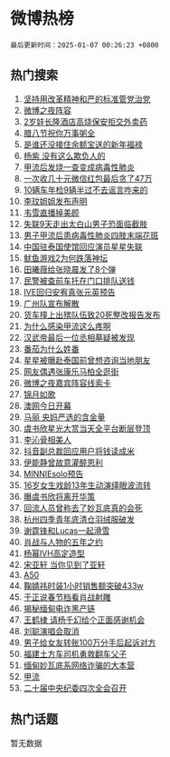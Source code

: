 # 微博热榜

`最后更新时间：2025-01-07 00:26:23 +0800`

## 热门搜索

1. [坚持用改革精神和严的标准管党治党](https://m.weibo.cn/search?containerid=100103type%3D1%26t%3D10%26q%3D%23%E5%9D%9A%E6%8C%81%E7%94%A8%E6%94%B9%E9%9D%A9%E7%B2%BE%E7%A5%9E%E5%92%8C%E4%B8%A5%E7%9A%84%E6%A0%87%E5%87%86%E7%AE%A1%E5%85%9A%E6%B2%BB%E5%85%9A%23&stream_entry_id=51&isnewpage=1&extparam=seat%3D1%26filter_type%3Drealtimehot%26q%3D%2523%25E5%259D%259A%25E6%258C%2581%25E7%2594%25A8%25E6%2594%25B9%25E9%259D%25A9%25E7%25B2%25BE%25E7%25A5%259E%25E5%2592%258C%25E4%25B8%25A5%25E7%259A%2584%25E6%25A0%2587%25E5%2587%2586%25E7%25AE%25A1%25E5%2585%259A%25E6%25B2%25BB%25E5%2585%259A%2523%26c_type%3D51%26pos%3D0%26cate%3D10103%26stream_entry_id%3D51%26dgr%3D0%26display_time%3D1736180781%26pre_seqid%3D173618078189401057275)
1. [微博之夜阵容](https://m.weibo.cn/search?containerid=100103type%3D1%26t%3D10%26q%3D%E5%BE%AE%E5%8D%9A%E4%B9%8B%E5%A4%9C%E9%98%B5%E5%AE%B9&stream_entry_id=31&isnewpage=1&extparam=seat%3D1%26flag%3D16%26c_type%3D31%26lcate%3D5001%26cate%3D5001%26band_rank%3D1%26stream_entry_id%3D31%26dgr%3D0%26pos%3D0%26realpos%3D1%26filter_type%3Drealtimehot%26q%3D%25E5%25BE%25AE%25E5%258D%259A%25E4%25B9%258B%25E5%25A4%259C%25E9%2598%25B5%25E5%25AE%25B9%26display_time%3D1736180781%26pre_seqid%3D173618078189401057275)
1. [2岁娃长隆酒店高烧保安拒交外卖药](https://m.weibo.cn/search?containerid=100103type%3D1%26t%3D10%26q%3D%232%E5%B2%81%E5%A8%83%E9%95%BF%E9%9A%86%E9%85%92%E5%BA%97%E9%AB%98%E7%83%A7%E4%BF%9D%E5%AE%89%E6%8B%92%E4%BA%A4%E5%A4%96%E5%8D%96%E8%8D%AF%23&stream_entry_id=31&isnewpage=1&extparam=seat%3D1%26flag%3D0%26c_type%3D31%26lcate%3D5001%26cate%3D5001%26band_rank%3D2%26stream_entry_id%3D31%26dgr%3D0%26pos%3D1%26realpos%3D2%26filter_type%3Drealtimehot%26q%3D%25232%25E5%25B2%2581%25E5%25A8%2583%25E9%2595%25BF%25E9%259A%2586%25E9%2585%2592%25E5%25BA%2597%25E9%25AB%2598%25E7%2583%25A7%25E4%25BF%259D%25E5%25AE%2589%25E6%258B%2592%25E4%25BA%25A4%25E5%25A4%2596%25E5%258D%2596%25E8%258D%25AF%2523%26display_time%3D1736180781%26pre_seqid%3D173618078189401057275)
1. [腊八节祝你万事粥全](https://m.weibo.cn/search?containerid=100103type%3D1%26t%3D10%26q%3D%23%E8%85%8A%E5%85%AB%E8%8A%82%E7%A5%9D%E4%BD%A0%E4%B8%87%E4%BA%8B%E7%B2%A5%E5%85%A8%23&stream_entry_id=31&isnewpage=1&extparam=seat%3D1%26flag%3D0%26c_type%3D31%26lcate%3D5001%26cate%3D5001%26band_rank%3D3%26stream_entry_id%3D31%26dgr%3D0%26pos%3D2%26realpos%3D3%26filter_type%3Drealtimehot%26q%3D%2523%25E8%2585%258A%25E5%2585%25AB%25E8%258A%2582%25E7%25A5%259D%25E4%25BD%25A0%25E4%25B8%2587%25E4%25BA%258B%25E7%25B2%25A5%25E5%2585%25A8%2523%26display_time%3D1736180781%26pre_seqid%3D173618078189401057275)
1. [是谁还没接住余额宝送的新年福禄](https://m.weibo.cn/search?containerid=100103type%3D1%26t%3D10%26q%3D%23%E6%98%AF%E8%B0%81%E8%BF%98%E6%B2%A1%E6%8E%A5%E4%BD%8F%E4%BD%99%E9%A2%9D%E5%AE%9D%E9%80%81%E7%9A%84%E6%96%B0%E5%B9%B4%E7%A6%8F%E7%A6%84%23&stream_entry_id=31&isnewpage=1&extparam=seat%3D1%26filter_type%3Drealtimehot%26adid%3D271838%26c_type%3D31%26lcate%3D5001%26cate%3D5001%26band_rank%3D4%26stream_entry_id%3D31%26dgr%3D0%26is_ad_pos%3D1%26pos%3D3%26topic_ad%3D1%26q%3D%2523%25E6%2598%25AF%25E8%25B0%2581%25E8%25BF%2598%25E6%25B2%25A1%25E6%258E%25A5%25E4%25BD%258F%25E4%25BD%2599%25E9%25A2%259D%25E5%25AE%259D%25E9%2580%2581%25E7%259A%2584%25E6%2596%25B0%25E5%25B9%25B4%25E7%25A6%258F%25E7%25A6%2584%2523%26display_time%3D1736180781%26pre_seqid%3D173618078189401057275)
1. [杨紫 没有这么欺负人的](https://m.weibo.cn/search?containerid=100103type%3D1%26t%3D10%26q%3D%E6%9D%A8%E7%B4%AB+%E6%B2%A1%E6%9C%89%E8%BF%99%E4%B9%88%E6%AC%BA%E8%B4%9F%E4%BA%BA%E7%9A%84&stream_entry_id=31&isnewpage=1&extparam=seat%3D1%26flag%3D2%26c_type%3D31%26lcate%3D5001%26cate%3D5001%26band_rank%3D4%26stream_entry_id%3D31%26dgr%3D0%26pos%3D4%26realpos%3D4%26filter_type%3Drealtimehot%26q%3D%25E6%259D%25A8%25E7%25B4%25AB%2520%25E6%25B2%25A1%25E6%259C%2589%25E8%25BF%2599%25E4%25B9%2588%25E6%25AC%25BA%25E8%25B4%259F%25E4%25BA%25BA%25E7%259A%2584%26display_time%3D1736180781%26pre_seqid%3D173618078189401057275)
1. [甲流后发烧一查变成病毒性肺炎](https://m.weibo.cn/search?containerid=100103type%3D1%26t%3D10%26q%3D%23%E7%94%B2%E6%B5%81%E5%90%8E%E5%8F%91%E7%83%A7%E4%B8%80%E6%9F%A5%E5%8F%98%E6%88%90%E7%97%85%E6%AF%92%E6%80%A7%E8%82%BA%E7%82%8E%23&stream_entry_id=31&isnewpage=1&extparam=seat%3D1%26flag%3D1%26c_type%3D31%26lcate%3D5001%26cate%3D5001%26band_rank%3D5%26stream_entry_id%3D31%26dgr%3D0%26pos%3D5%26realpos%3D5%26filter_type%3Drealtimehot%26q%3D%2523%25E7%2594%25B2%25E6%25B5%2581%25E5%2590%258E%25E5%258F%2591%25E7%2583%25A7%25E4%25B8%2580%25E6%259F%25A5%25E5%258F%2598%25E6%2588%2590%25E7%2597%2585%25E6%25AF%2592%25E6%2580%25A7%25E8%2582%25BA%25E7%2582%258E%2523%26display_time%3D1736180781%26pre_seqid%3D173618078189401057275)
1. [一次收几十元微信红包最后贪了47万](https://m.weibo.cn/search?containerid=100103type%3D1%26t%3D10%26q%3D%23%E4%B8%80%E6%AC%A1%E6%94%B6%E5%87%A0%E5%8D%81%E5%85%83%E5%BE%AE%E4%BF%A1%E7%BA%A2%E5%8C%85%E6%9C%80%E5%90%8E%E8%B4%AA%E4%BA%8647%E4%B8%87%23&stream_entry_id=31&isnewpage=1&extparam=seat%3D1%26flag%3D0%26c_type%3D31%26lcate%3D5001%26cate%3D5001%26band_rank%3D6%26stream_entry_id%3D31%26dgr%3D0%26pos%3D6%26realpos%3D6%26filter_type%3Drealtimehot%26q%3D%2523%25E4%25B8%2580%25E6%25AC%25A1%25E6%2594%25B6%25E5%2587%25A0%25E5%258D%2581%25E5%2585%2583%25E5%25BE%25AE%25E4%25BF%25A1%25E7%25BA%25A2%25E5%258C%2585%25E6%259C%2580%25E5%2590%258E%25E8%25B4%25AA%25E4%25BA%258647%25E4%25B8%2587%2523%26display_time%3D1736180781%26pre_seqid%3D173618078189401057275)
1. [10辆车年检9辆半过不去谣言咋来的](https://m.weibo.cn/search?containerid=100103type%3D1%26t%3D10%26q%3D%2310%E8%BE%86%E8%BD%A6%E5%B9%B4%E6%A3%809%E8%BE%86%E5%8D%8A%E8%BF%87%E4%B8%8D%E5%8E%BB%E8%B0%A3%E8%A8%80%E5%92%8B%E6%9D%A5%E7%9A%84%23&stream_entry_id=31&isnewpage=1&extparam=seat%3D1%26filter_type%3Drealtimehot%26adid%3D271765%26c_type%3D31%26lcate%3D5001%26cate%3D5001%26band_rank%3D7%26q%3D%252310%25E8%25BE%2586%25E8%25BD%25A6%25E5%25B9%25B4%25E6%25A3%25809%25E8%25BE%2586%25E5%258D%258A%25E8%25BF%2587%25E4%25B8%258D%25E5%258E%25BB%25E8%25B0%25A3%25E8%25A8%2580%25E5%2592%258B%25E6%259D%25A5%25E7%259A%2584%2523%26dgr%3D0%26is_ad_pos%3D1%26pos%3D7%26stream_entry_id%3D31%26display_time%3D1736180781%26pre_seqid%3D173618078189401057275)
1. [李玟姐姐发布声明](https://m.weibo.cn/search?containerid=100103type%3D1%26t%3D10%26q%3D%23%E6%9D%8E%E7%8E%9F%E5%A7%90%E5%A7%90%E5%8F%91%E5%B8%83%E5%A3%B0%E6%98%8E%23&stream_entry_id=31&isnewpage=1&extparam=seat%3D1%26flag%3D0%26c_type%3D31%26lcate%3D5001%26cate%3D5001%26band_rank%3D7%26stream_entry_id%3D31%26dgr%3D0%26pos%3D8%26realpos%3D7%26filter_type%3Drealtimehot%26q%3D%2523%25E6%259D%258E%25E7%258E%259F%25E5%25A7%2590%25E5%25A7%2590%25E5%258F%2591%25E5%25B8%2583%25E5%25A3%25B0%25E6%2598%258E%2523%26display_time%3D1736180781%26pre_seqid%3D173618078189401057275)
1. [韦雪直播掉美颜](https://m.weibo.cn/search?containerid=100103type%3D1%26t%3D10%26q%3D%23%E9%9F%A6%E9%9B%AA%E7%9B%B4%E6%92%AD%E6%8E%89%E7%BE%8E%E9%A2%9C%23&stream_entry_id=31&isnewpage=1&extparam=seat%3D1%26flag%3D0%26c_type%3D31%26lcate%3D5001%26cate%3D5001%26band_rank%3D8%26stream_entry_id%3D31%26dgr%3D0%26pos%3D9%26realpos%3D8%26filter_type%3Drealtimehot%26q%3D%2523%25E9%259F%25A6%25E9%259B%25AA%25E7%259B%25B4%25E6%2592%25AD%25E6%258E%2589%25E7%25BE%258E%25E9%25A2%259C%2523%26display_time%3D1736180781%26pre_seqid%3D173618078189401057275)
1. [失联9天走出太白山男子恐面临截肢](https://m.weibo.cn/search?containerid=100103type%3D1%26t%3D10%26q%3D%23%E5%A4%B1%E8%81%949%E5%A4%A9%E8%B5%B0%E5%87%BA%E5%A4%AA%E7%99%BD%E5%B1%B1%E7%94%B7%E5%AD%90%E6%81%90%E9%9D%A2%E4%B8%B4%E6%88%AA%E8%82%A2%23&stream_entry_id=31&isnewpage=1&extparam=seat%3D1%26flag%3D0%26c_type%3D31%26lcate%3D5001%26cate%3D5001%26band_rank%3D9%26stream_entry_id%3D31%26dgr%3D0%26pos%3D10%26realpos%3D9%26filter_type%3Drealtimehot%26q%3D%2523%25E5%25A4%25B1%25E8%2581%25949%25E5%25A4%25A9%25E8%25B5%25B0%25E5%2587%25BA%25E5%25A4%25AA%25E7%2599%25BD%25E5%25B1%25B1%25E7%2594%25B7%25E5%25AD%2590%25E6%2581%2590%25E9%259D%25A2%25E4%25B8%25B4%25E6%2588%25AA%25E8%2582%25A2%2523%26display_time%3D1736180781%26pre_seqid%3D173618078189401057275)
1. [男子甲流后患病毒性肺炎四肢末端花斑](https://m.weibo.cn/search?containerid=100103type%3D1%26t%3D10%26q%3D%23%E7%94%B7%E5%AD%90%E7%94%B2%E6%B5%81%E5%90%8E%E6%82%A3%E7%97%85%E6%AF%92%E6%80%A7%E8%82%BA%E7%82%8E%E5%9B%9B%E8%82%A2%E6%9C%AB%E7%AB%AF%E8%8A%B1%E6%96%91%23&stream_entry_id=31&isnewpage=1&extparam=seat%3D1%26flag%3D0%26c_type%3D31%26lcate%3D5001%26cate%3D5001%26band_rank%3D10%26stream_entry_id%3D31%26dgr%3D0%26pos%3D11%26realpos%3D10%26filter_type%3Drealtimehot%26q%3D%2523%25E7%2594%25B7%25E5%25AD%2590%25E7%2594%25B2%25E6%25B5%2581%25E5%2590%258E%25E6%2582%25A3%25E7%2597%2585%25E6%25AF%2592%25E6%2580%25A7%25E8%2582%25BA%25E7%2582%258E%25E5%259B%259B%25E8%2582%25A2%25E6%259C%25AB%25E7%25AB%25AF%25E8%258A%25B1%25E6%2596%2591%2523%26display_time%3D1736180781%26pre_seqid%3D173618078189401057275)
1. [中国驻泰国使馆回应演员星星失联](https://m.weibo.cn/search?containerid=100103type%3D1%26t%3D10%26q%3D%23%E4%B8%AD%E5%9B%BD%E9%A9%BB%E6%B3%B0%E5%9B%BD%E4%BD%BF%E9%A6%86%E5%9B%9E%E5%BA%94%E6%BC%94%E5%91%98%E6%98%9F%E6%98%9F%E5%A4%B1%E8%81%94%23&stream_entry_id=31&isnewpage=1&extparam=seat%3D1%26flag%3D0%26c_type%3D31%26lcate%3D5001%26cate%3D5001%26band_rank%3D11%26stream_entry_id%3D31%26dgr%3D0%26pos%3D12%26realpos%3D11%26filter_type%3Drealtimehot%26q%3D%2523%25E4%25B8%25AD%25E5%259B%25BD%25E9%25A9%25BB%25E6%25B3%25B0%25E5%259B%25BD%25E4%25BD%25BF%25E9%25A6%2586%25E5%259B%259E%25E5%25BA%2594%25E6%25BC%2594%25E5%2591%2598%25E6%2598%259F%25E6%2598%259F%25E5%25A4%25B1%25E8%2581%2594%2523%26display_time%3D1736180781%26pre_seqid%3D173618078189401057275)
1. [鱿鱼游戏2为何跌落神坛](https://m.weibo.cn/search?containerid=100103type%3D1%26t%3D10%26q%3D%23%E9%B1%BF%E9%B1%BC%E6%B8%B8%E6%88%8F2%E4%B8%BA%E4%BD%95%E8%B7%8C%E8%90%BD%E7%A5%9E%E5%9D%9B%23&stream_entry_id=31&isnewpage=1&extparam=seat%3D1%26flag%3D0%26c_type%3D31%26lcate%3D5001%26cate%3D5001%26band_rank%3D12%26stream_entry_id%3D31%26dgr%3D0%26pos%3D13%26realpos%3D12%26filter_type%3Drealtimehot%26q%3D%2523%25E9%25B1%25BF%25E9%25B1%25BC%25E6%25B8%25B8%25E6%2588%258F2%25E4%25B8%25BA%25E4%25BD%2595%25E8%25B7%258C%25E8%2590%25BD%25E7%25A5%259E%25E5%259D%259B%2523%26display_time%3D1736180781%26pre_seqid%3D173618078189401057275)
1. [田曦薇给张晓晨发了8个弹](https://m.weibo.cn/search?containerid=100103type%3D1%26t%3D10%26q%3D%E7%94%B0%E6%9B%A6%E8%96%87%E7%BB%99%E5%BC%A0%E6%99%93%E6%99%A8%E5%8F%91%E4%BA%868%E4%B8%AA%E5%BC%B9&stream_entry_id=31&isnewpage=1&extparam=seat%3D1%26flag%3D1%26c_type%3D31%26lcate%3D5001%26cate%3D5001%26band_rank%3D13%26stream_entry_id%3D31%26dgr%3D0%26pos%3D14%26realpos%3D13%26filter_type%3Drealtimehot%26q%3D%25E7%2594%25B0%25E6%259B%25A6%25E8%2596%2587%25E7%25BB%2599%25E5%25BC%25A0%25E6%2599%2593%25E6%2599%25A8%25E5%258F%2591%25E4%25BA%25868%25E4%25B8%25AA%25E5%25BC%25B9%26display_time%3D1736180781%26pre_seqid%3D173618078189401057275)
1. [民警被查前车托在门口排队送钱](https://m.weibo.cn/search?containerid=100103type%3D1%26t%3D10%26q%3D%E6%B0%91%E8%AD%A6%E8%A2%AB%E6%9F%A5%E5%89%8D%E8%BD%A6%E6%89%98%E5%9C%A8%E9%97%A8%E5%8F%A3%E6%8E%92%E9%98%9F%E9%80%81%E9%92%B1&stream_entry_id=31&isnewpage=1&extparam=seat%3D1%26flag%3D0%26c_type%3D31%26lcate%3D5001%26cate%3D5001%26band_rank%3D14%26stream_entry_id%3D31%26dgr%3D0%26pos%3D15%26realpos%3D14%26filter_type%3Drealtimehot%26q%3D%25E6%25B0%2591%25E8%25AD%25A6%25E8%25A2%25AB%25E6%259F%25A5%25E5%2589%258D%25E8%25BD%25A6%25E6%2589%2598%25E5%259C%25A8%25E9%2597%25A8%25E5%258F%25A3%25E6%258E%2592%25E9%2598%259F%25E9%2580%2581%25E9%2592%25B1%26display_time%3D1736180781%26pre_seqid%3D173618078189401057275)
1. [IVE回归安宥真张元英预告](https://m.weibo.cn/search?containerid=100103type%3D1%26t%3D10%26q%3DIVE%E5%9B%9E%E5%BD%92%E5%AE%89%E5%AE%A5%E7%9C%9F%E5%BC%A0%E5%85%83%E8%8B%B1%E9%A2%84%E5%91%8A&stream_entry_id=31&isnewpage=1&extparam=seat%3D1%26flag%3D0%26c_type%3D31%26lcate%3D5001%26cate%3D5001%26band_rank%3D15%26stream_entry_id%3D31%26dgr%3D0%26pos%3D16%26realpos%3D15%26filter_type%3Drealtimehot%26q%3DIVE%25E5%259B%259E%25E5%25BD%2592%25E5%25AE%2589%25E5%25AE%25A5%25E7%259C%259F%25E5%25BC%25A0%25E5%2585%2583%25E8%258B%25B1%25E9%25A2%2584%25E5%2591%258A%26display_time%3D1736180781%26pre_seqid%3D173618078189401057275)
1. [广州队宣布解散](https://m.weibo.cn/search?containerid=100103type%3D1%26t%3D10%26q%3D%23%E5%B9%BF%E5%B7%9E%E9%98%9F%E5%AE%A3%E5%B8%83%E8%A7%A3%E6%95%A3%23&stream_entry_id=31&isnewpage=1&extparam=seat%3D1%26flag%3D0%26c_type%3D31%26lcate%3D5001%26cate%3D5001%26band_rank%3D16%26stream_entry_id%3D31%26dgr%3D0%26pos%3D17%26realpos%3D16%26filter_type%3Drealtimehot%26q%3D%2523%25E5%25B9%25BF%25E5%25B7%259E%25E9%2598%259F%25E5%25AE%25A3%25E5%25B8%2583%25E8%25A7%25A3%25E6%2595%25A3%2523%26display_time%3D1736180781%26pre_seqid%3D173618078189401057275)
1. [货车撞上出殡队伍致20死整改报告发布](https://m.weibo.cn/search?containerid=100103type%3D1%26t%3D10%26q%3D%23%E8%B4%A7%E8%BD%A6%E6%92%9E%E4%B8%8A%E5%87%BA%E6%AE%A1%E9%98%9F%E4%BC%8D%E8%87%B420%E6%AD%BB%E6%95%B4%E6%94%B9%E6%8A%A5%E5%91%8A%E5%8F%91%E5%B8%83%23&stream_entry_id=31&isnewpage=1&extparam=seat%3D1%26flag%3D0%26c_type%3D31%26lcate%3D5001%26cate%3D5001%26band_rank%3D17%26stream_entry_id%3D31%26dgr%3D0%26pos%3D18%26realpos%3D17%26filter_type%3Drealtimehot%26q%3D%2523%25E8%25B4%25A7%25E8%25BD%25A6%25E6%2592%259E%25E4%25B8%258A%25E5%2587%25BA%25E6%25AE%25A1%25E9%2598%259F%25E4%25BC%258D%25E8%2587%25B420%25E6%25AD%25BB%25E6%2595%25B4%25E6%2594%25B9%25E6%258A%25A5%25E5%2591%258A%25E5%258F%2591%25E5%25B8%2583%2523%26display_time%3D1736180781%26pre_seqid%3D173618078189401057275)
1. [为什么感染甲流这么疼啊](https://m.weibo.cn/search?containerid=100103type%3D1%26t%3D10%26q%3D%23%E4%B8%BA%E4%BB%80%E4%B9%88%E6%84%9F%E6%9F%93%E7%94%B2%E6%B5%81%E8%BF%99%E4%B9%88%E7%96%BC%E5%95%8A%23&stream_entry_id=31&isnewpage=1&extparam=seat%3D1%26flag%3D0%26c_type%3D31%26lcate%3D5001%26cate%3D5001%26band_rank%3D18%26stream_entry_id%3D31%26dgr%3D0%26pos%3D19%26realpos%3D18%26filter_type%3Drealtimehot%26q%3D%2523%25E4%25B8%25BA%25E4%25BB%2580%25E4%25B9%2588%25E6%2584%259F%25E6%259F%2593%25E7%2594%25B2%25E6%25B5%2581%25E8%25BF%2599%25E4%25B9%2588%25E7%2596%25BC%25E5%2595%258A%2523%26display_time%3D1736180781%26pre_seqid%3D173618078189401057275)
1. [汉武帝最后一位丞相墓疑被发现](https://m.weibo.cn/search?containerid=100103type%3D1%26t%3D10%26q%3D%23%E6%B1%89%E6%AD%A6%E5%B8%9D%E6%9C%80%E5%90%8E%E4%B8%80%E4%BD%8D%E4%B8%9E%E7%9B%B8%E5%A2%93%E7%96%91%E8%A2%AB%E5%8F%91%E7%8E%B0%23&stream_entry_id=31&isnewpage=1&extparam=seat%3D1%26flag%3D0%26c_type%3D31%26lcate%3D5001%26cate%3D5001%26band_rank%3D19%26stream_entry_id%3D31%26dgr%3D0%26pos%3D20%26realpos%3D19%26filter_type%3Drealtimehot%26q%3D%2523%25E6%25B1%2589%25E6%25AD%25A6%25E5%25B8%259D%25E6%259C%2580%25E5%2590%258E%25E4%25B8%2580%25E4%25BD%258D%25E4%25B8%259E%25E7%259B%25B8%25E5%25A2%2593%25E7%2596%2591%25E8%25A2%25AB%25E5%258F%2591%25E7%258E%25B0%2523%26display_time%3D1736180781%26pre_seqid%3D173618078189401057275)
1. [番茄为什么姓番](https://m.weibo.cn/search?containerid=100103type%3D1%26t%3D10%26q%3D%23%E7%95%AA%E8%8C%84%E4%B8%BA%E4%BB%80%E4%B9%88%E5%A7%93%E7%95%AA%23&stream_entry_id=31&isnewpage=1&extparam=seat%3D1%26flag%3D1%26c_type%3D31%26lcate%3D5001%26cate%3D5001%26band_rank%3D20%26stream_entry_id%3D31%26dgr%3D0%26pos%3D21%26realpos%3D20%26filter_type%3Drealtimehot%26q%3D%2523%25E7%2595%25AA%25E8%258C%2584%25E4%25B8%25BA%25E4%25BB%2580%25E4%25B9%2588%25E5%25A7%2593%25E7%2595%25AA%2523%26display_time%3D1736180781%26pre_seqid%3D173618078189401057275)
1. [星星被曝赴泰国前曾想咨询当地朋友](https://m.weibo.cn/search?containerid=100103type%3D1%26t%3D10%26q%3D%23%E6%98%9F%E6%98%9F%E8%A2%AB%E6%9B%9D%E8%B5%B4%E6%B3%B0%E5%9B%BD%E5%89%8D%E6%9B%BE%E6%83%B3%E5%92%A8%E8%AF%A2%E5%BD%93%E5%9C%B0%E6%9C%8B%E5%8F%8B%23&stream_entry_id=31&isnewpage=1&extparam=seat%3D1%26flag%3D0%26c_type%3D31%26lcate%3D5001%26cate%3D5001%26band_rank%3D21%26stream_entry_id%3D31%26dgr%3D0%26pos%3D22%26realpos%3D21%26filter_type%3Drealtimehot%26q%3D%2523%25E6%2598%259F%25E6%2598%259F%25E8%25A2%25AB%25E6%259B%259D%25E8%25B5%25B4%25E6%25B3%25B0%25E5%259B%25BD%25E5%2589%258D%25E6%259B%25BE%25E6%2583%25B3%25E5%2592%25A8%25E8%25AF%25A2%25E5%25BD%2593%25E5%259C%25B0%25E6%259C%258B%25E5%258F%258B%2523%26display_time%3D1736180781%26pre_seqid%3D173618078189401057275)
1. [网友偶遇张康乐马柏全逛街](https://m.weibo.cn/search?containerid=100103type%3D1%26t%3D10%26q%3D%23%E7%BD%91%E5%8F%8B%E5%81%B6%E9%81%87%E5%BC%A0%E5%BA%B7%E4%B9%90%E9%A9%AC%E6%9F%8F%E5%85%A8%E9%80%9B%E8%A1%97%23&stream_entry_id=31&isnewpage=1&extparam=seat%3D1%26flag%3D0%26c_type%3D31%26lcate%3D5001%26cate%3D5001%26band_rank%3D22%26stream_entry_id%3D31%26dgr%3D0%26pos%3D23%26realpos%3D22%26filter_type%3Drealtimehot%26q%3D%2523%25E7%25BD%2591%25E5%258F%258B%25E5%2581%25B6%25E9%2581%2587%25E5%25BC%25A0%25E5%25BA%25B7%25E4%25B9%2590%25E9%25A9%25AC%25E6%259F%258F%25E5%2585%25A8%25E9%2580%259B%25E8%25A1%2597%2523%26display_time%3D1736180781%26pre_seqid%3D173618078189401057275)
1. [微博之夜嘉宾阵容线索卡](https://m.weibo.cn/search?containerid=100103type%3D1%26t%3D10%26q%3D%23%E5%BE%AE%E5%8D%9A%E4%B9%8B%E5%A4%9C%E5%98%89%E5%AE%BE%E9%98%B5%E5%AE%B9%E7%BA%BF%E7%B4%A2%E5%8D%A1%23&stream_entry_id=31&isnewpage=1&extparam=seat%3D1%26flag%3D1%26c_type%3D31%26lcate%3D5001%26cate%3D5001%26band_rank%3D23%26stream_entry_id%3D31%26dgr%3D0%26pos%3D24%26realpos%3D23%26filter_type%3Drealtimehot%26q%3D%2523%25E5%25BE%25AE%25E5%258D%259A%25E4%25B9%258B%25E5%25A4%259C%25E5%2598%2589%25E5%25AE%25BE%25E9%2598%25B5%25E5%25AE%25B9%25E7%25BA%25BF%25E7%25B4%25A2%25E5%258D%25A1%2523%26display_time%3D1736180781%26pre_seqid%3D173618078189401057275)
1. [锦月如歌](https://m.weibo.cn/search?containerid=100103type%3D1%26t%3D10%26q%3D%E9%94%A6%E6%9C%88%E5%A6%82%E6%AD%8C&stream_entry_id=31&isnewpage=1&extparam=seat%3D1%26flag%3D1%26c_type%3D31%26lcate%3D5001%26cate%3D5001%26band_rank%3D24%26stream_entry_id%3D31%26dgr%3D0%26pos%3D25%26realpos%3D24%26filter_type%3Drealtimehot%26q%3D%25E9%2594%25A6%25E6%259C%2588%25E5%25A6%2582%25E6%25AD%258C%26display_time%3D1736180781%26pre_seqid%3D173618078189401057275)
1. [澳网今日开幕](https://m.weibo.cn/search?containerid=100103type%3D1%26t%3D10%26q%3D%23%E6%BE%B3%E7%BD%91%E4%BB%8A%E6%97%A5%E5%BC%80%E5%B9%95%23&stream_entry_id=31&isnewpage=1&extparam=seat%3D1%26flag%3D1%26c_type%3D31%26lcate%3D5001%26cate%3D5001%26band_rank%3D25%26stream_entry_id%3D31%26dgr%3D0%26pos%3D26%26realpos%3D25%26filter_type%3Drealtimehot%26q%3D%2523%25E6%25BE%25B3%25E7%25BD%2591%25E4%25BB%258A%25E6%2597%25A5%25E5%25BC%2580%25E5%25B9%2595%2523%26display_time%3D1736180781%26pre_seqid%3D173618078189401057275)
1. [马丽 央妈严选的含金量](https://m.weibo.cn/search?containerid=100103type%3D1%26t%3D10%26q%3D%E9%A9%AC%E4%B8%BD+%E5%A4%AE%E5%A6%88%E4%B8%A5%E9%80%89%E7%9A%84%E5%90%AB%E9%87%91%E9%87%8F&stream_entry_id=31&isnewpage=1&extparam=seat%3D1%26flag%3D0%26c_type%3D31%26lcate%3D5001%26cate%3D5001%26band_rank%3D26%26stream_entry_id%3D31%26dgr%3D0%26pos%3D27%26realpos%3D26%26filter_type%3Drealtimehot%26q%3D%25E9%25A9%25AC%25E4%25B8%25BD%2520%25E5%25A4%25AE%25E5%25A6%2588%25E4%25B8%25A5%25E9%2580%2589%25E7%259A%2584%25E5%2590%25AB%25E9%2587%2591%25E9%2587%258F%26display_time%3D1736180781%26pre_seqid%3D173618078189401057275)
1. [虞书欣星光大赏当天全平台断层登顶](https://m.weibo.cn/search?containerid=100103type%3D1%26t%3D10%26q%3D%23%E8%99%9E%E4%B9%A6%E6%AC%A3%E6%98%9F%E5%85%89%E5%A4%A7%E8%B5%8F%E5%BD%93%E5%A4%A9%E5%85%A8%E5%B9%B3%E5%8F%B0%E6%96%AD%E5%B1%82%E7%99%BB%E9%A1%B6%23&stream_entry_id=31&isnewpage=1&extparam=seat%3D1%26flag%3D0%26c_type%3D31%26lcate%3D5001%26cate%3D5001%26band_rank%3D27%26stream_entry_id%3D31%26dgr%3D0%26pos%3D28%26realpos%3D27%26filter_type%3Drealtimehot%26q%3D%2523%25E8%2599%259E%25E4%25B9%25A6%25E6%25AC%25A3%25E6%2598%259F%25E5%2585%2589%25E5%25A4%25A7%25E8%25B5%258F%25E5%25BD%2593%25E5%25A4%25A9%25E5%2585%25A8%25E5%25B9%25B3%25E5%258F%25B0%25E6%2596%25AD%25E5%25B1%2582%25E7%2599%25BB%25E9%25A1%25B6%2523%26display_time%3D1736180781%26pre_seqid%3D173618078189401057275)
1. [李沁骨相美人](https://m.weibo.cn/search?containerid=100103type%3D1%26t%3D10%26q%3D%E6%9D%8E%E6%B2%81%E9%AA%A8%E7%9B%B8%E7%BE%8E%E4%BA%BA&stream_entry_id=31&isnewpage=1&extparam=seat%3D1%26flag%3D0%26c_type%3D31%26lcate%3D5001%26cate%3D5001%26band_rank%3D28%26stream_entry_id%3D31%26dgr%3D0%26pos%3D29%26realpos%3D28%26filter_type%3Drealtimehot%26q%3D%25E6%259D%258E%25E6%25B2%2581%25E9%25AA%25A8%25E7%259B%25B8%25E7%25BE%258E%25E4%25BA%25BA%26display_time%3D1736180781%26pre_seqid%3D173618078189401057275)
1. [抖音副总裁回应用户将钱读成米](https://m.weibo.cn/search?containerid=100103type%3D1%26t%3D10%26q%3D%23%E6%8A%96%E9%9F%B3%E5%89%AF%E6%80%BB%E8%A3%81%E5%9B%9E%E5%BA%94%E7%94%A8%E6%88%B7%E5%B0%86%E9%92%B1%E8%AF%BB%E6%88%90%E7%B1%B3%23&stream_entry_id=31&isnewpage=1&extparam=seat%3D1%26flag%3D0%26c_type%3D31%26lcate%3D5001%26cate%3D5001%26band_rank%3D29%26stream_entry_id%3D31%26dgr%3D0%26pos%3D30%26realpos%3D29%26filter_type%3Drealtimehot%26q%3D%2523%25E6%258A%2596%25E9%259F%25B3%25E5%2589%25AF%25E6%2580%25BB%25E8%25A3%2581%25E5%259B%259E%25E5%25BA%2594%25E7%2594%25A8%25E6%2588%25B7%25E5%25B0%2586%25E9%2592%25B1%25E8%25AF%25BB%25E6%2588%2590%25E7%25B1%25B3%2523%26display_time%3D1736180781%26pre_seqid%3D173618078189401057275)
1. [伊能静曾故意灌醉恩利](https://m.weibo.cn/search?containerid=100103type%3D1%26t%3D10%26q%3D%23%E4%BC%8A%E8%83%BD%E9%9D%99%E6%9B%BE%E6%95%85%E6%84%8F%E7%81%8C%E9%86%89%E6%81%A9%E5%88%A9%23&stream_entry_id=31&isnewpage=1&extparam=seat%3D1%26flag%3D0%26c_type%3D31%26lcate%3D5001%26cate%3D5001%26band_rank%3D30%26stream_entry_id%3D31%26dgr%3D0%26pos%3D31%26realpos%3D30%26filter_type%3Drealtimehot%26q%3D%2523%25E4%25BC%258A%25E8%2583%25BD%25E9%259D%2599%25E6%259B%25BE%25E6%2595%2585%25E6%2584%258F%25E7%2581%258C%25E9%2586%2589%25E6%2581%25A9%25E5%2588%25A9%2523%26display_time%3D1736180781%26pre_seqid%3D173618078189401057275)
1. [MINNIEsolo预告](https://m.weibo.cn/search?containerid=100103type%3D1%26t%3D10%26q%3D%23MINNIEsolo%E9%A2%84%E5%91%8A%23&stream_entry_id=31&isnewpage=1&extparam=seat%3D1%26flag%3D1%26c_type%3D31%26lcate%3D5001%26cate%3D5001%26band_rank%3D31%26stream_entry_id%3D31%26dgr%3D0%26pos%3D32%26realpos%3D31%26filter_type%3Drealtimehot%26q%3D%2523MINNIEsolo%25E9%25A2%2584%25E5%2591%258A%2523%26display_time%3D1736180781%26pre_seqid%3D173618078189401057275)
1. [16岁女生戏龄13年生动演绎眼波流转](https://m.weibo.cn/search?containerid=100103type%3D1%26t%3D10%26q%3D%2316%E5%B2%81%E5%A5%B3%E7%94%9F%E6%88%8F%E9%BE%8413%E5%B9%B4%E7%94%9F%E5%8A%A8%E6%BC%94%E7%BB%8E%E7%9C%BC%E6%B3%A2%E6%B5%81%E8%BD%AC%23&stream_entry_id=31&isnewpage=1&extparam=seat%3D1%26flag%3D0%26c_type%3D31%26lcate%3D5001%26cate%3D5001%26band_rank%3D32%26stream_entry_id%3D31%26dgr%3D0%26pos%3D33%26realpos%3D32%26filter_type%3Drealtimehot%26q%3D%252316%25E5%25B2%2581%25E5%25A5%25B3%25E7%2594%259F%25E6%2588%258F%25E9%25BE%258413%25E5%25B9%25B4%25E7%2594%259F%25E5%258A%25A8%25E6%25BC%2594%25E7%25BB%258E%25E7%259C%25BC%25E6%25B3%25A2%25E6%25B5%2581%25E8%25BD%25AC%2523%26display_time%3D1736180781%26pre_seqid%3D173618078189401057275)
1. [曝虞书欣将离开华策](https://m.weibo.cn/search?containerid=100103type%3D1%26t%3D10%26q%3D%23%E6%9B%9D%E8%99%9E%E4%B9%A6%E6%AC%A3%E5%B0%86%E7%A6%BB%E5%BC%80%E5%8D%8E%E7%AD%96%23&stream_entry_id=31&isnewpage=1&extparam=seat%3D1%26flag%3D0%26c_type%3D31%26lcate%3D5001%26cate%3D5001%26band_rank%3D33%26stream_entry_id%3D31%26dgr%3D0%26pos%3D34%26realpos%3D33%26filter_type%3Drealtimehot%26q%3D%2523%25E6%259B%259D%25E8%2599%259E%25E4%25B9%25A6%25E6%25AC%25A3%25E5%25B0%2586%25E7%25A6%25BB%25E5%25BC%2580%25E5%258D%258E%25E7%25AD%2596%2523%26display_time%3D1736180781%26pre_seqid%3D173618078189401057275)
1. [回流人员曾称去了妙瓦底真的会死](https://m.weibo.cn/search?containerid=100103type%3D1%26t%3D10%26q%3D%23%E5%9B%9E%E6%B5%81%E4%BA%BA%E5%91%98%E6%9B%BE%E7%A7%B0%E5%8E%BB%E4%BA%86%E5%A6%99%E7%93%A6%E5%BA%95%E7%9C%9F%E7%9A%84%E4%BC%9A%E6%AD%BB%23&stream_entry_id=31&isnewpage=1&extparam=seat%3D1%26flag%3D0%26c_type%3D31%26lcate%3D5001%26cate%3D5001%26band_rank%3D34%26stream_entry_id%3D31%26dgr%3D0%26pos%3D35%26realpos%3D34%26filter_type%3Drealtimehot%26q%3D%2523%25E5%259B%259E%25E6%25B5%2581%25E4%25BA%25BA%25E5%2591%2598%25E6%259B%25BE%25E7%25A7%25B0%25E5%258E%25BB%25E4%25BA%2586%25E5%25A6%2599%25E7%2593%25A6%25E5%25BA%2595%25E7%259C%259F%25E7%259A%2584%25E4%25BC%259A%25E6%25AD%25BB%2523%26display_time%3D1736180781%26pre_seqid%3D173618078189401057275)
1. [杭州四季青年底清仓羽绒服破发](https://m.weibo.cn/search?containerid=100103type%3D1%26t%3D10%26q%3D%23%E6%9D%AD%E5%B7%9E%E5%9B%9B%E5%AD%A3%E9%9D%92%E5%B9%B4%E5%BA%95%E6%B8%85%E4%BB%93%E7%BE%BD%E7%BB%92%E6%9C%8D%E7%A0%B4%E5%8F%91%23&stream_entry_id=31&isnewpage=1&extparam=seat%3D1%26flag%3D0%26c_type%3D31%26lcate%3D5001%26cate%3D5001%26band_rank%3D35%26stream_entry_id%3D31%26dgr%3D0%26pos%3D36%26realpos%3D35%26filter_type%3Drealtimehot%26q%3D%2523%25E6%259D%25AD%25E5%25B7%259E%25E5%259B%259B%25E5%25AD%25A3%25E9%259D%2592%25E5%25B9%25B4%25E5%25BA%2595%25E6%25B8%2585%25E4%25BB%2593%25E7%25BE%25BD%25E7%25BB%2592%25E6%259C%258D%25E7%25A0%25B4%25E5%258F%2591%2523%26display_time%3D1736180781%26pre_seqid%3D173618078189401057275)
1. [谢霆锋和Lucas一起滑雪](https://m.weibo.cn/search?containerid=100103type%3D1%26t%3D10%26q%3D%23%E8%B0%A2%E9%9C%86%E9%94%8B%E5%92%8CLucas%E4%B8%80%E8%B5%B7%E6%BB%91%E9%9B%AA%23&stream_entry_id=31&isnewpage=1&extparam=seat%3D1%26flag%3D0%26c_type%3D31%26lcate%3D5001%26cate%3D5001%26band_rank%3D36%26stream_entry_id%3D31%26dgr%3D0%26pos%3D37%26realpos%3D36%26filter_type%3Drealtimehot%26q%3D%2523%25E8%25B0%25A2%25E9%259C%2586%25E9%2594%258B%25E5%2592%258CLucas%25E4%25B8%2580%25E8%25B5%25B7%25E6%25BB%2591%25E9%259B%25AA%2523%26display_time%3D1736180781%26pre_seqid%3D173618078189401057275)
1. [肖战与人物的五年之约](https://m.weibo.cn/search?containerid=100103type%3D1%26t%3D10%26q%3D%23%E8%82%96%E6%88%98%E4%B8%8E%E4%BA%BA%E7%89%A9%E7%9A%84%E4%BA%94%E5%B9%B4%E4%B9%8B%E7%BA%A6%23&stream_entry_id=31&isnewpage=1&extparam=seat%3D1%26flag%3D0%26c_type%3D31%26lcate%3D5001%26cate%3D5001%26band_rank%3D37%26stream_entry_id%3D31%26dgr%3D0%26pos%3D38%26realpos%3D37%26filter_type%3Drealtimehot%26q%3D%2523%25E8%2582%2596%25E6%2588%2598%25E4%25B8%258E%25E4%25BA%25BA%25E7%2589%25A9%25E7%259A%2584%25E4%25BA%2594%25E5%25B9%25B4%25E4%25B9%258B%25E7%25BA%25A6%2523%26display_time%3D1736180781%26pre_seqid%3D173618078189401057275)
1. [杨幂IVH高定造型](https://m.weibo.cn/search?containerid=100103type%3D1%26t%3D10%26q%3D%23%E6%9D%A8%E5%B9%82IVH%E9%AB%98%E5%AE%9A%E9%80%A0%E5%9E%8B%23&stream_entry_id=31&isnewpage=1&extparam=seat%3D1%26flag%3D1%26c_type%3D31%26lcate%3D5001%26cate%3D5001%26band_rank%3D38%26stream_entry_id%3D31%26dgr%3D0%26pos%3D39%26realpos%3D38%26filter_type%3Drealtimehot%26q%3D%2523%25E6%259D%25A8%25E5%25B9%2582IVH%25E9%25AB%2598%25E5%25AE%259A%25E9%2580%25A0%25E5%259E%258B%2523%26display_time%3D1736180781%26pre_seqid%3D173618078189401057275)
1. [宋亚轩 当你见到了亚轩](https://m.weibo.cn/search?containerid=100103type%3D1%26t%3D10%26q%3D%E5%AE%8B%E4%BA%9A%E8%BD%A9+%E5%BD%93%E4%BD%A0%E8%A7%81%E5%88%B0%E4%BA%86%E4%BA%9A%E8%BD%A9&stream_entry_id=31&isnewpage=1&extparam=seat%3D1%26flag%3D0%26c_type%3D31%26lcate%3D5001%26cate%3D5001%26band_rank%3D39%26stream_entry_id%3D31%26dgr%3D0%26pos%3D40%26realpos%3D39%26filter_type%3Drealtimehot%26q%3D%25E5%25AE%258B%25E4%25BA%259A%25E8%25BD%25A9%2520%25E5%25BD%2593%25E4%25BD%25A0%25E8%25A7%2581%25E5%2588%25B0%25E4%25BA%2586%25E4%25BA%259A%25E8%25BD%25A9%26display_time%3D1736180781%26pre_seqid%3D173618078189401057275)
1. [A50](https://m.weibo.cn/search?containerid=100103type%3D1%26t%3D10%26q%3DA50&stream_entry_id=31&isnewpage=1&extparam=seat%3D1%26flag%3D0%26c_type%3D31%26lcate%3D5001%26cate%3D5001%26band_rank%3D40%26stream_entry_id%3D31%26dgr%3D0%26pos%3D41%26realpos%3D40%26filter_type%3Drealtimehot%26q%3DA50%26display_time%3D1736180781%26pre_seqid%3D173618078189401057275)
1. [鞠婧祎时装1小时销售额突破433w](https://m.weibo.cn/search?containerid=100103type%3D1%26t%3D10%26q%3D%23%E9%9E%A0%E5%A9%A7%E7%A5%8E%E6%97%B6%E8%A3%851%E5%B0%8F%E6%97%B6%E9%94%80%E5%94%AE%E9%A2%9D%E7%AA%81%E7%A0%B4433w%23&stream_entry_id=31&isnewpage=1&extparam=seat%3D1%26flag%3D0%26c_type%3D31%26lcate%3D5001%26cate%3D5001%26band_rank%3D41%26stream_entry_id%3D31%26dgr%3D0%26pos%3D42%26realpos%3D41%26filter_type%3Drealtimehot%26q%3D%2523%25E9%259E%25A0%25E5%25A9%25A7%25E7%25A5%258E%25E6%2597%25B6%25E8%25A3%25851%25E5%25B0%258F%25E6%2597%25B6%25E9%2594%2580%25E5%2594%25AE%25E9%25A2%259D%25E7%25AA%2581%25E7%25A0%25B4433w%2523%26display_time%3D1736180781%26pre_seqid%3D173618078189401057275)
1. [于正说春节档看肖战射雕](https://m.weibo.cn/search?containerid=100103type%3D1%26t%3D10%26q%3D%23%E4%BA%8E%E6%AD%A3%E8%AF%B4%E6%98%A5%E8%8A%82%E6%A1%A3%E7%9C%8B%E8%82%96%E6%88%98%E5%B0%84%E9%9B%95%23&stream_entry_id=31&isnewpage=1&extparam=seat%3D1%26flag%3D0%26c_type%3D31%26lcate%3D5001%26cate%3D5001%26band_rank%3D42%26stream_entry_id%3D31%26dgr%3D0%26pos%3D43%26realpos%3D42%26filter_type%3Drealtimehot%26q%3D%2523%25E4%25BA%258E%25E6%25AD%25A3%25E8%25AF%25B4%25E6%2598%25A5%25E8%258A%2582%25E6%25A1%25A3%25E7%259C%258B%25E8%2582%2596%25E6%2588%2598%25E5%25B0%2584%25E9%259B%2595%2523%26display_time%3D1736180781%26pre_seqid%3D173618078189401057275)
1. [揭秘缅甸电诈黑产链](https://m.weibo.cn/search?containerid=100103type%3D1%26t%3D10%26q%3D%23%E6%8F%AD%E7%A7%98%E7%BC%85%E7%94%B8%E7%94%B5%E8%AF%88%E9%BB%91%E4%BA%A7%E9%93%BE%23&stream_entry_id=31&isnewpage=1&extparam=seat%3D1%26flag%3D1%26c_type%3D31%26lcate%3D5001%26cate%3D5001%26band_rank%3D43%26stream_entry_id%3D31%26dgr%3D0%26pos%3D44%26realpos%3D43%26filter_type%3Drealtimehot%26q%3D%2523%25E6%258F%25AD%25E7%25A7%2598%25E7%25BC%2585%25E7%2594%25B8%25E7%2594%25B5%25E8%25AF%2588%25E9%25BB%2591%25E4%25BA%25A7%25E9%2593%25BE%2523%26display_time%3D1736180781%26pre_seqid%3D173618078189401057275)
1. [王鹤棣 请杨千幻给个正面感谢机会](https://m.weibo.cn/search?containerid=100103type%3D1%26t%3D10%26q%3D%E7%8E%8B%E9%B9%A4%E6%A3%A3+%E8%AF%B7%E6%9D%A8%E5%8D%83%E5%B9%BB%E7%BB%99%E4%B8%AA%E6%AD%A3%E9%9D%A2%E6%84%9F%E8%B0%A2%E6%9C%BA%E4%BC%9A&stream_entry_id=31&isnewpage=1&extparam=seat%3D1%26flag%3D0%26c_type%3D31%26lcate%3D5001%26cate%3D5001%26band_rank%3D44%26stream_entry_id%3D31%26dgr%3D0%26pos%3D45%26realpos%3D44%26filter_type%3Drealtimehot%26q%3D%25E7%258E%258B%25E9%25B9%25A4%25E6%25A3%25A3%2520%25E8%25AF%25B7%25E6%259D%25A8%25E5%258D%2583%25E5%25B9%25BB%25E7%25BB%2599%25E4%25B8%25AA%25E6%25AD%25A3%25E9%259D%25A2%25E6%2584%259F%25E8%25B0%25A2%25E6%259C%25BA%25E4%25BC%259A%26display_time%3D1736180781%26pre_seqid%3D173618078189401057275)
1. [刘聪演唱会取消](https://m.weibo.cn/search?containerid=100103type%3D1%26t%3D10%26q%3D%23%E5%88%98%E8%81%AA%E6%BC%94%E5%94%B1%E4%BC%9A%E5%8F%96%E6%B6%88%23&stream_entry_id=31&isnewpage=1&extparam=seat%3D1%26flag%3D1%26c_type%3D31%26lcate%3D5001%26cate%3D5001%26band_rank%3D45%26stream_entry_id%3D31%26dgr%3D0%26pos%3D46%26realpos%3D45%26filter_type%3Drealtimehot%26q%3D%2523%25E5%2588%2598%25E8%2581%25AA%25E6%25BC%2594%25E5%2594%25B1%25E4%25BC%259A%25E5%258F%2596%25E6%25B6%2588%2523%26display_time%3D1736180781%26pre_seqid%3D173618078189401057275)
1. [男子给女友转账100万分手后起诉对方](https://m.weibo.cn/search?containerid=100103type%3D1%26t%3D10%26q%3D%23%E7%94%B7%E5%AD%90%E7%BB%99%E5%A5%B3%E5%8F%8B%E8%BD%AC%E8%B4%A6100%E4%B8%87%E5%88%86%E6%89%8B%E5%90%8E%E8%B5%B7%E8%AF%89%E5%AF%B9%E6%96%B9%23&stream_entry_id=31&isnewpage=1&extparam=seat%3D1%26flag%3D0%26c_type%3D31%26lcate%3D5001%26cate%3D5001%26band_rank%3D46%26stream_entry_id%3D31%26dgr%3D0%26pos%3D47%26realpos%3D46%26filter_type%3Drealtimehot%26q%3D%2523%25E7%2594%25B7%25E5%25AD%2590%25E7%25BB%2599%25E5%25A5%25B3%25E5%258F%258B%25E8%25BD%25AC%25E8%25B4%25A6100%25E4%25B8%2587%25E5%2588%2586%25E6%2589%258B%25E5%2590%258E%25E8%25B5%25B7%25E8%25AF%2589%25E5%25AF%25B9%25E6%2596%25B9%2523%26display_time%3D1736180781%26pre_seqid%3D173618078189401057275)
1. [福建土方车司机勇救翻车父子](https://m.weibo.cn/search?containerid=100103type%3D1%26t%3D10%26q%3D%23%E7%A6%8F%E5%BB%BA%E5%9C%9F%E6%96%B9%E8%BD%A6%E5%8F%B8%E6%9C%BA%E5%8B%87%E6%95%91%E7%BF%BB%E8%BD%A6%E7%88%B6%E5%AD%90%23&stream_entry_id=31&isnewpage=1&extparam=seat%3D1%26flag%3D32768%26c_type%3D31%26lcate%3D5001%26cate%3D5001%26band_rank%3D47%26stream_entry_id%3D31%26dgr%3D0%26pos%3D48%26realpos%3D47%26filter_type%3Drealtimehot%26q%3D%2523%25E7%25A6%258F%25E5%25BB%25BA%25E5%259C%259F%25E6%2596%25B9%25E8%25BD%25A6%25E5%258F%25B8%25E6%259C%25BA%25E5%258B%2587%25E6%2595%2591%25E7%25BF%25BB%25E8%25BD%25A6%25E7%2588%25B6%25E5%25AD%2590%2523%26display_time%3D1736180781%26pre_seqid%3D173618078189401057275)
1. [缅甸妙瓦底系网络诈骗的大本营](https://m.weibo.cn/search?containerid=100103type%3D1%26t%3D10%26q%3D%23%E7%BC%85%E7%94%B8%E5%A6%99%E7%93%A6%E5%BA%95%E7%B3%BB%E7%BD%91%E7%BB%9C%E8%AF%88%E9%AA%97%E7%9A%84%E5%A4%A7%E6%9C%AC%E8%90%A5%23&stream_entry_id=31&isnewpage=1&extparam=seat%3D1%26flag%3D0%26c_type%3D31%26lcate%3D5001%26cate%3D5001%26band_rank%3D48%26stream_entry_id%3D31%26dgr%3D0%26pos%3D49%26realpos%3D48%26filter_type%3Drealtimehot%26q%3D%2523%25E7%25BC%2585%25E7%2594%25B8%25E5%25A6%2599%25E7%2593%25A6%25E5%25BA%2595%25E7%25B3%25BB%25E7%25BD%2591%25E7%25BB%259C%25E8%25AF%2588%25E9%25AA%2597%25E7%259A%2584%25E5%25A4%25A7%25E6%259C%25AC%25E8%2590%25A5%2523%26display_time%3D1736180781%26pre_seqid%3D173618078189401057275)
1. [甲流](https://m.weibo.cn/search?containerid=100103type%3D1%26t%3D10%26q%3D%E7%94%B2%E6%B5%81&stream_entry_id=31&isnewpage=1&extparam=seat%3D1%26flag%3D0%26c_type%3D31%26lcate%3D5001%26cate%3D5001%26band_rank%3D49%26stream_entry_id%3D31%26dgr%3D0%26pos%3D50%26realpos%3D49%26filter_type%3Drealtimehot%26q%3D%25E7%2594%25B2%25E6%25B5%2581%26display_time%3D1736180781%26pre_seqid%3D173618078189401057275)
1. [二十届中央纪委四次全会召开](https://m.weibo.cn/search?containerid=100103type%3D1%26t%3D10%26q%3D%23%E4%BA%8C%E5%8D%81%E5%B1%8A%E4%B8%AD%E5%A4%AE%E7%BA%AA%E5%A7%94%E5%9B%9B%E6%AC%A1%E5%85%A8%E4%BC%9A%E5%8F%AC%E5%BC%80%23&stream_entry_id=31&isnewpage=1&extparam=seat%3D1%26flag%3D0%26c_type%3D31%26lcate%3D5001%26cate%3D5001%26band_rank%3D50%26stream_entry_id%3D31%26dgr%3D0%26pos%3D51%26realpos%3D50%26filter_type%3Drealtimehot%26q%3D%2523%25E4%25BA%258C%25E5%258D%2581%25E5%25B1%258A%25E4%25B8%25AD%25E5%25A4%25AE%25E7%25BA%25AA%25E5%25A7%2594%25E5%259B%259B%25E6%25AC%25A1%25E5%2585%25A8%25E4%25BC%259A%25E5%258F%25AC%25E5%25BC%2580%2523%26display_time%3D1736180781%26pre_seqid%3D173618078189401057275)

## 热门话题

暂无数据
